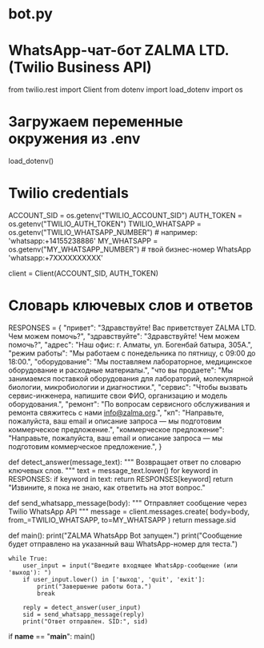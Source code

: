 # bot.py
# WhatsApp-чат-бот ZALMA LTD. (Twilio Business API)

from twilio.rest import Client
from dotenv import load_dotenv
import os

# Загружаем переменные окружения из .env
load_dotenv()

# Twilio credentials
ACCOUNT_SID = os.getenv("TWILIO_ACCOUNT_SID")
AUTH_TOKEN = os.getenv("TWILIO_AUTH_TOKEN")
TWILIO_WHATSAPP = os.getenv("TWILIO_WHATSAPP_NUMBER")   # например: 'whatsapp:+14155238886'
MY_WHATSAPP = os.getenv("MY_WHATSAPP_NUMBER")           # твой бизнес-номер WhatsApp 'whatsapp:+7XXXXXXXXXX'

client = Client(ACCOUNT_SID, AUTH_TOKEN)

# Словарь ключевых слов и ответов
RESPONSES = {
    "привет": "Здравствуйте! Вас приветствует ZALMA LTD. Чем можем помочь?",
    "здравствуйте": "Здравствуйте! Чем можем помочь?",
    "адрес": "Наш офис: г. Алматы, ул. Богенбай батыра, 305А.",
    "режим работы": "Мы работаем с понедельника по пятницу, с 09:00 до 18:00.",
    "оборудование": "Мы поставляем лабораторное, медицинское оборудование и расходные материалы.",
    "что вы продаете": "Мы занимаемся поставкой оборудования для лабораторий, молекулярной биологии, микробиологии и диагностики.",
    "сервис": "Чтобы вызвать сервис-инженера, напишите свои ФИО, организацию и модель оборудования.",
    "ремонт": "По вопросам сервисного обслуживания и ремонта свяжитесь с нами info@zalma.org.",
    "кп": "Направьте, пожалуйста, ваш email и описание запроса — мы подготовим коммерческое предложение.",
    "коммерческое предложение": "Направьте, пожалуйста, ваш email и описание запроса — мы подготовим коммерческое предложение.",
}

def detect_answer(message_text):
    """
    Возвращает ответ по словарю ключевых слов.
    """
    text = message_text.lower()
    for keyword in RESPONSES:
        if keyword in text:
            return RESPONSES[keyword]
    return "Извините, я пока не знаю, как ответить на этот вопрос."

def send_whatsapp_message(body):
    """
    Отправляет сообщение через Twilio WhatsApp API
    """
    message = client.messages.create(
        body=body,
        from_=TWILIO_WHATSAPP,
        to=MY_WHATSAPP
    )
    return message.sid


def main():
    print("ZALMA WhatsApp Bot запущен.")
    print("Сообщение будет отправлено на указанный ваш WhatsApp-номер для теста.")

    while True:
        user_input = input("Введите входящее WhatsApp-сообщение (или 'выход'): ")
        if user_input.lower() in ['выход', 'quit', 'exit']:
            print("Завершение работы бота.")
            break

        reply = detect_answer(user_input)
        sid = send_whatsapp_message(reply)
        print("Ответ отправлен. SID:", sid)


if __name__ == "__main__":
    main()
